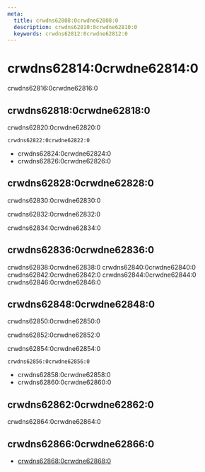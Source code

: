 ```yaml
---
meta:
  title: crwdns62808:0crwdne62808:0
  description: crwdns62810:0crwdne62810:0
  keywords: crwdns62812:0crwdne62812:0
---
```


# crwdns62814:0crwdne62814:0
crwdns62816:0crwdne62816:0

<entry-ad />

## crwdns62818:0crwdne62818:0
crwdns62820:0crwdne62820:0

`crwdns62822:0crwdne62822:0`
- crwdns62824:0crwdne62824:0
- crwdns62826:0crwdne62826:0


## crwdns62828:0crwdne62828:0
crwdns62830:0crwdne62830:0

  crwdns62832:0crwdne62832:0

  crwdns62834:0crwdne62834:0

## crwdns62836:0crwdne62836:0
crwdns62838:0crwdne62838:0
<alert type="success">crwdns62840:0crwdne62840:0</alert>
<alert type="info">crwdns62842:0crwdne62842:0</alert>
<alert type="warning">crwdns62844:0crwdne62844:0</alert>
<alert type="error">crwdns62846:0crwdne62846:0</alert>

## crwdns62848:0crwdne62848:0
crwdns62850:0crwdne62850:0

  crwdns62852:0crwdne62852:0

  crwdns62854:0crwdne62854:0

  `crwdns62856:0crwdne62856:0`
  - crwdns62858:0crwdne62858:0
  - crwdns62860:0crwdne62860:0

## crwdns62862:0crwdne62862:0
crwdns62864:0crwdne62864:0

## crwdns62866:0crwdne62866:0
  - [crwdns62868:0crwdne62868:0]()

<doc-footer />
